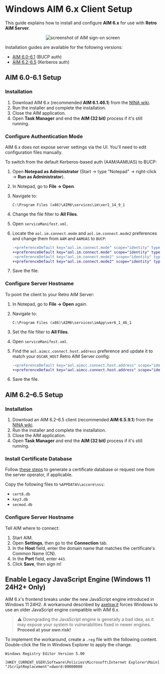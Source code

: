 # Windows AIM 6.x Client Setup

This guide explains how to install and configure **AIM 6.x** for use with **Retro AIM Server**.

<p align="center">
   <img alt="screenshot of AIM sign-on screen" src="https://github.com/user-attachments/assets/057c72fe-3d60-4dad-a602-8ff95c4fcbe1">
</p>

Installation guides are available for the following versions:

- [AIM 6.0-6.1](#aim-60-61-setup) (BUCP auth)
- [AIM 6.2-6.5](#aim-6265-setup) (Kerberos auth)

## AIM 6.0-6.1 Setup

### Installation

1. Download AIM 6.x (recommended **AIM 6.1.46.1**) from
   the [NINA wiki](https://wiki.nina.chat/wiki/Clients/AOL_Instant_Messenger#Windows).
2. Run the installer and complete the installation.
3. Close the AIM application.
4. Open **Task Manager** and end the **AIM (32 bit)** process if it's still running.

### Configure Authentication Mode

AIM 6.x does not expose server settings via the UI. You'll need to edit configuration files manually.

To switch from the default Kerberos-based auth (AAM/AAMUAS) to BUCP:

1. Open **Notepad as Administrator** (Start → type "Notepad" → right-click → **Run as Administrator**).
2. In Notepad, go to **File → Open**.
3. Navigate to:
   ```
   C:\Program Files (x86)\AIM6\services\im\ver1_14_9_1
   ```
4. Change the file filter to **All Files**.
5. Open `serviceManifest.xml`.
6. Locate the `aol.im.connect.mode` and `aol.im.connect.mode2` preferences and change them from `AAM` and `AAMUAS` to
   `BUCP`:

   ```diff
   -<preferenceDefault key="aol.im.connect.mode" scope="identity" type="string">AAM</preferenceDefault>
   +<preferenceDefault key="aol.im.connect.mode" scope="identity" type="string">BUCP</preferenceDefault>
   -<preferenceDefault key="aol.im.connect.mode2" scope="identity" type="string">AAMUAS</preferenceDefault>
   +<preferenceDefault key="aol.im.connect.mode2" scope="identity" type="string">BUCP</preferenceDefault>
   ```

7. Save the file.

### Configure Server Hostname

To point the client to your Retro AIM Server:

1. In Notepad, go to **File → Open** again.
2. Navigate to:
   ```
   C:\Program Files (x86)\AIM6\services\imApp\ver6_1_46_1
   ```
3. Set the file filter to **All Files**.
4. Open `serviceManifest.xml`.
5. Find the `aol.aimcc.connect.host.address` preference and update it to match your `OSCAR_HOST` Retro AIM Server
   config:

   ```diff
   -<preferenceDefault key="aol.aimcc.connect.host.address" scope="identity" type="string">login.oscar.aol.com</preferenceDefault>
   +<preferenceDefault key="aol.aimcc.connect.host.address" scope="identity" type="string">127.0.0.1</preferenceDefault>
   ```

6. Save the file.

## AIM 6.2–6.5 Setup

### Installation

1. Download an AIM 6.2–6.5 client (recommended **AIM 6.5.9.1**) from the  
   [NINA wiki](https://wiki.nina.chat/wiki/Clients/AOL_Instant_Messenger#Windows).
2. Run the installer and complete the installation.
3. Close the AIM application.
4. Open **Task Manager** and end the **AIM (32 bit)** process if it's still running.

### Install Certificate Database

Follow [these steps](CLIENT.md) to generate a certificate database or request one from the server operator, if
applicable.

Copy the following files to `%APPDATA%\accore\nss`:

- `cert8.db`
- `key3.db`
- `secmod.db`

### Configure Server Hostname

Tell AIM where to connect:

1. Start AIM.
2. Open **Settings**, then go to the **Connection** tab.
3. In the **Host** field, enter the domain name that matches the certificate's Common Name (CN).
4. In the **Port** field, enter `443`.
5. Click **Save**, then sign in!

## Enable Legacy JavaScript Engine (Windows 11 24H2+ Only)

AIM 6.x's frontend breaks under the new JavaScript engine introduced in Windows 11 24H2. A workaround described by
[axelsw.it](https://www.axelsw.it/pwiki/index.php/JScript_Windows11) forces Windows to use an older JavaScript engine
compatible with AIM 6.x.

> ⚠️ Downgrading the JavaScript engine is generally a bad idea, as it may expose your system to vulnerabilities fixed in
> newer engines.
> **Proceed at your own risk!**

To implement the workaround, create a `.reg` file with the following content. Double-click the file in Windows Explorer
to apply the change.

```
Windows Registry Editor Version 5.00

[HKEY_CURRENT_USER\Software\Policies\Microsoft\Internet Explorer\Main]
"JScriptReplacement"=dword:00000000
```